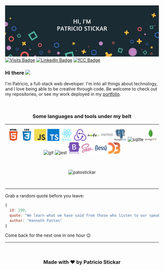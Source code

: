 [![Patricio's GitHub Banner](./assests/GitHubHeader.jpg)](https://pstickar.me)
[![Visits Badge](https://badges.pufler.dev/visits/patostickar/patostickar)](https:patostickar)
[![LinkedIn Badge](https://img.shields.io/badge/LinkedIn-Profile-informational?style=flat&logo=linkedin&logoColor=white&color=0D76A8)](https://www.linkedin.com/in/pstickar/)
[![fCC Badge](https://img.shields.io/badge/-Certifications-lightgrey?logo=freeCodeCamp&labelColor=black)](https://www.freecodecamp.org/pstickar)

<h3 align="left">Hi there <img src="https://camo.githubusercontent.com/e8e7b06ecf583bc040eb60e44eb5b8e0ecc5421320a92929ce21522dbc34c891/68747470733a2f2f6d656469612e67697068792e636f6d2f6d656469612f6876524a434c467a6361737252346961377a2f67697068792e676966" width="28" data-canonical-src="https://media.giphy.com/media/hvRJCLFzcasrR4ia7z/giphy.gif" style="max-width: 100%;"></h3>

I'm Patricio, a full-stack web developer. I'm into all things about technology, and I love being able to be creative through code. Be welcome to check out my repositories, or see my work deployed in my [portfolio](https://pstickar.me/).

<p>&nbsp;</p>

<h3 align="center">Some languages and tools under my belt</h3>

---

<p align="center">
<img src="https://raw.githubusercontent.com/devicons/devicon/master/icons/html5/html5-original-wordmark.svg" alt="html5" width="40" height="40"/>
<img src="https://raw.githubusercontent.com/devicons/devicon/master/icons/css3/css3-original-wordmark.svg" alt="css3" width="40" height="40"/>
<img src="https://raw.githubusercontent.com/devicons/devicon/master/icons/javascript/javascript-original.svg" alt="javascript" width="40" height="40"/>
<img src="https://raw.githubusercontent.com/devicons/devicon/master/icons/typescript/typescript-original.svg" alt="typescript" width="40" height="40"/>
<img src="https://raw.githubusercontent.com/devicons/devicon/master/icons/react/react-original-wordmark.svg" alt="react" width="40" height="40"/>
<img src="https://raw.githubusercontent.com/devicons/devicon/master/icons/redux/redux-original.svg" alt="redux" width="40" height="40"/>
<img src="https://raw.githubusercontent.com/devicons/devicon/master/icons/nodejs/nodejs-original-wordmark.svg" alt="nodejs" width="40" height="40"/>
<img src="https://raw.githubusercontent.com/devicons/devicon/master/icons/express/express-original-wordmark.svg" alt="express" width="40" height="40"/>
<img src="https://raw.githubusercontent.com/devicons/devicon/master/icons/postgresql/postgresql-original-wordmark.svg" alt="postgresql" width="40" height="40"/>
<img src="https://www.vectorlogo.zone/logos/sqlite/sqlite-icon.svg" alt="sqlite" width="40" height="40"/>
<img src="https://raw.githubusercontent.com/devicons/devicon/master/icons/mongodb/mongodb-original-wordmark.svg" alt="mongodb" width="40" height="40"/>
<img src="https://www.vectorlogo.zone/logos/git-scm/git-scm-icon.svg" alt="git" width="40" height="40"/>
<img src="https://www.vectorlogo.zone/logos/jestjsio/jestjsio-icon.svg" alt="jest" width="40" height="40"/>
<img src="https://raw.githubusercontent.com/devicons/devicon/master/icons/bootstrap/bootstrap-plain-wordmark.svg" alt="bootstrap" width="40" height="40"/>
<img src="https://raw.githubusercontent.com/devicons/devicon/master/icons/sass/sass-original.svg" alt="sass" width="40" height="40"/> 
<img src="https://raw.githubusercontent.com/devicons/devicon/master/icons/less/less-plain-wordmark.svg" alt="less" width="40" height="40"/> 
<img src="https://raw.githubusercontent.com/devicons/devicon/master/icons/d3js/d3js-original.svg" alt="d3js" width="40" height="40"/>
</p>
<p>&nbsp;</p>
<p align="center"><img align="center" src="https://github-readme-stats.vercel.app/api/top-langs?username=patostickar&show_icons=true&locale=en&layout=compact" alt="patostickar" /></p>

<p>&nbsp;</p>

---

Grab a random quote before you leave:

```javascript
{
  id: 299,
  quote: "We learn what we have said from those who listen to our speaking.",
  author: "Kenneth Patton"
}
```

Come back for the next one in one hour 😉

---

<p>&nbsp;</p>

<h3 align="center">Made with ❤️ by Patricio Stickar</h3>

<p>&nbsp;</p>
